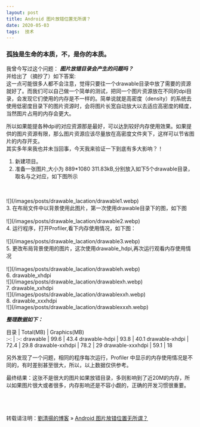 ```yaml
---
layout: post  
title: Android 图片放错位置无所谓？
date: 2020-05-03  
tags:  技术
---
```

### 孤独是生命的本质，不，是你的本质。  


我曾今写过这个问题：
***图片放错目录会产生的问题吗？***  
并给出了（摘抄了）如下答案:  
这一点可能很多人都不会注意，觉得只要往一个drawable目录中放了需要的资源就好了。而我们可以自己做一个简单的测试，把同一个图片资源放在不同的dpi目录，会发现它们使用的内存是不一样的。简单说就是高密度（density）的系统去使用低密度目录下的图片资源时，会将图片长宽自动放大以去适应高密度的精度，当然图片占用的内存会更大。  

所以如果能提各种dpi的对应资源那是最好，可以达到较好内存使用效果。如果提供的图片资源有限，那么图片资源应该尽量放在高密度文件夹下，这样可以节省图片的内存开支。  
其实多年来我也并未当回事，今天我来验证一下到底有多大影响？！  
1. 新建项目。
2. 准备一张图片,大小为 889*1080 311.83kB,分别放入如下5个drawable目录，取名与之对应，如下图所示  
<br/>
<br/>
![](/images/posts/drawable_lacation/drawable1.webp)
<br/>
3. 在布局文件中以背景使用此图片，第一次使用drawable目录下的图，如下图   
<br/>
<br/>
![](/images/posts/drawable_lacation/drawable2.webp)  
<br/>
4. 运行程序，打开Profiler,看下内存使用情况，如下图：   
<br/>
<br/>
![](/images/posts/drawable_lacation/drawable3.webp)  
<br/>
5. 更改布局背景使用的图片，这次使用drawable_hdpi,再次运行观看内存使用情况  
<br/>
<br/>
![](/images/posts/drawable_lacation/drawableh.webp)  
<br/>
6. drawable_xhdpi  
<br/>
![](/images/posts/drawable_lacation/drawablexh.webp)  
<br/>
7. drawable_xxhdpi  
<br/>
![](/images/posts/drawable_lacation/drawablexxh.webp)  
<br/>
8. drawable_xxxhdpi  
<br/>
![](/images/posts/drawable_lacation/drawablexxxh.webp)  
<br/>

***整理数据如下：***
<br/>

目录  |	Total(MB) | Graphics(MB)  
:-: | :-: 
drawable           |	99.6  |  43.4
drawable-hdpi      |	93.8  |  40.1
drawable-xhdpi     |	72.4  |  29.8
drawable-xxhdpi    |	78.2  |  29
drawable-xxxhdpi   |	59.1  |  18


另外发现了一个问题，相同的程序每次运行，Profiler 中显示的内存使用情况是不同的，有时差别甚至很大，所以，以上数据仅供参考。  

最终结果：这张不是很大的图片如果放错目录，多则影响到了近20M的内存，所以如果图片很大或者很多，内存影响还是不容小觑的，正确的开发习惯很重要。
<br/> 
<br/> 
<br/> 
<br/> 
<br/> 
转载请注明：[劉清揚的博客](http://yuqianglianshou.com) » [ Android 图片放错位置无所谓？ ](http://yuqianglianshou.com/2020/05/android_drawable/)  
<br/>